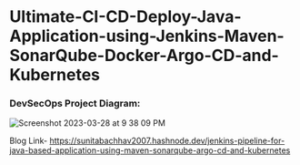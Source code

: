 # Ultimate-CI-CD-Deploy-Java-Application-using-Jenkins-Maven-SonarQube-Docker-Argo-CD-and-Kubernetes

### DevSecOps Project Diagram:
![Screenshot 2023-03-28 at 9 38 09 PM](https://user-images.githubusercontent.com/43399466/228301952-abc02ca2-9942-4a67-8293-f76647b6f9d8.png)

Blog Link- https://sunitabachhav2007.hashnode.dev/jenkins-pipeline-for-java-based-application-using-maven-sonarqube-argo-cd-and-kubernetes



